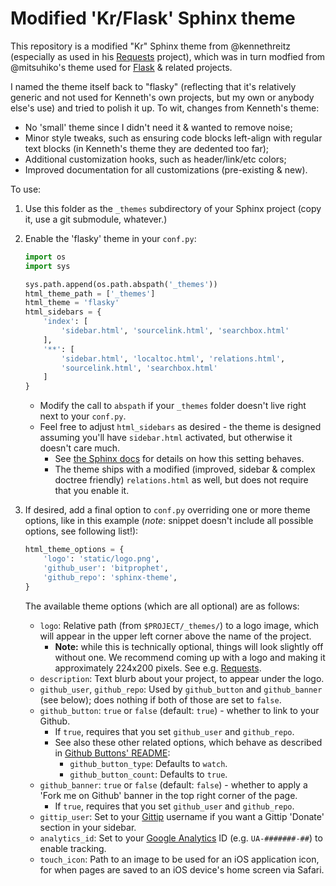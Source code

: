 # Modified 'Kr/Flask' Sphinx theme

This repository is a modified "Kr" Sphinx theme from @kennethreitz (especially
as used in his [Requests](https://python-requests.org) project), which was in
turn modfied from @mitsuhiko's theme used for [Flask](http://flask.pocoo.org/)
& related projects.

I named the theme itself back to "flasky" (reflecting that it's relatively
generic and not used for Kenneth's own projects, but my own or anybody else's
use) and tried to polish it up. To wit, changes from Kenneth's theme:

* No 'small' theme since I didn't need it & wanted to remove noise;
* Minor style tweaks, such as ensuring code blocks left-align with regular text
  blocks (in Kenneth's theme they are dedented too far);
* Additional customization hooks, such as header/link/etc colors;
* Improved documentation for all customizations (pre-existing & new).

To use:

1. Use this folder as the `_themes` subdirectory of your Sphinx project (copy
   it, use a git submodule, whatever.)
1. Enable the 'flasky' theme in your `conf.py`:

   ```python
   import os
   import sys
   
   sys.path.append(os.path.abspath('_themes'))
   html_theme_path = ['_themes']
   html_theme = 'flasky'
   html_sidebars = {
       'index': [
           'sidebar.html', 'sourcelink.html', 'searchbox.html'
       ],
       '**': [
           'sidebar.html', 'localtoc.html', 'relations.html',
           'sourcelink.html', 'searchbox.html'
       ]
   }
   ```

    * Modify the call to `abspath` if your `_themes` folder doesn't live right
    next to your `conf.py`.
    * Feel free to adjust `html_sidebars` as desired - the theme is designed
    assuming you'll have `sidebar.html` activated, but otherwise it doesn't
    care much.
        * See [the Sphinx
        docs](http://sphinx-doc.org/config.html#confval-html_sidebars) for
        details on how this setting behaves.
        * The theme ships with a modified (improved, sidebar & complex doctree
        friendly) `relations.html` as well, but does not require that you
        enable it.

1. If desired, add a final option to `conf.py` overriding one or more theme
   options, like in this example (*note*: snippet doesn't include all possible
   options, see following list!):

   ```python
   html_theme_options = {
       'logo': 'static/logo.png',
       'github_user': 'bitprophet',
       'github_repo': 'sphinx-theme',
   }
   ```

   The available theme options (which are all optional) are as follows:

   * `logo`: Relative path (from `$PROJECT/_themes/`) to a logo image, which
   will appear in the upper left corner above the name of the project.
       * **Note:** while this is technically optional, things will look
       slightly off without one. We recommend coming up with a logo and making
       it approximately 224x200 pixels. See e.g.
       [Requests](http://docs.python-requests.org/en/latest/_static/requests-sidebar.png).
   * `description`: Text blurb about your project, to appear under the logo.
   * `github_user`, `github_repo`: Used by `github_button` and `github_banner`
   (see below); does nothing if both of those are set to `false`.
   * `github_button`: `true` or `false` (default: `true`) - whether to link to
   your Github.
       * If `true`, requires that you set `github_user` and `github_repo`.
       * See also these other related options, which behave as described
   in [Github Buttons' README](https://github.com/mdo/github-buttons#usage):
          * `github_button_type`: Defaults to `watch`.
          * `github_button_count`: Defaults to `true`.
   * `github_banner`: `true` or `false` (default: `false`) - whether to apply a
   'Fork me on Github' banner in the top right corner of the page.
       * If `true`, requires that you set `github_user` and `github_repo`.
   * `gittip_user`: Set to your [Gittip](https://gittip.com) username if you
   want a Gittip 'Donate' section in your sidebar.
   * `analytics_id`: Set to your [Google
   Analytics](http://www.google.com/analytics/) ID (e.g. `UA-#######-##`) to
   enable tracking.
   * `touch_icon`: Path to an image to be used for an iOS application icon, for
   when pages are saved to an iOS device's home screen via Safari.
